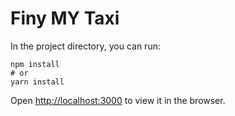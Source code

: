 # Finy MY Taxi
 
In the project directory, you can run:

```
npm install
# or
yarn install
```

Open [http://localhost:3000](http://localhost:3000) to view it in the browser.

 